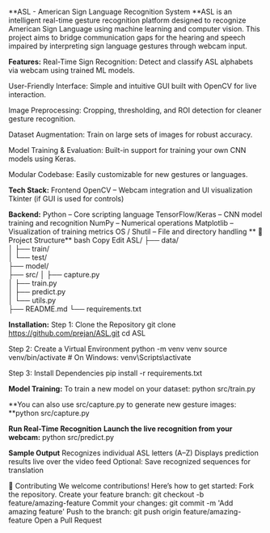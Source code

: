 **ASL - American Sign Language Recognition System
**ASL is an intelligent real-time gesture recognition platform designed to recognize American Sign Language using machine learning and computer vision. This project aims to bridge communication gaps for the hearing and speech impaired by interpreting sign language gestures through webcam input.

**Features:**
Real-Time Sign Recognition: Detect and classify ASL alphabets via webcam using trained ML models.

User-Friendly Interface: Simple and intuitive GUI built with OpenCV for live interaction.

Image Preprocessing: Cropping, thresholding, and ROI detection for cleaner gesture recognition.

Dataset Augmentation: Train on large sets of images for robust accuracy.

Model Training & Evaluation: Built-in support for training your own CNN models using Keras.

Modular Codebase: Easily customizable for new gestures or languages.

**Tech Stack:**
Frontend
OpenCV – Webcam integration and UI visualization
Tkinter (if GUI is used for controls)

**Backend:**
Python – Core scripting language
TensorFlow/Keras – CNN model training and recognition
NumPy – Numerical operations
Matplotlib – Visualization of training metrics
OS / Shutil – File and directory handling
**
📁 Project Structure**
bash
Copy
Edit
ASL/
├── data/                    
│   ├── train/              
│   └── test/               
├── model/                   
├── src/
│   ├── capture.py           
│   ├── train.py             
│   ├── predict.py           
│   └── utils.py            
├── README.md
└── requirements.txt     
    
**Installation:**
Step 1: Clone the Repository
git clone https://github.com/prejan/ASL.git
cd ASL

Step 2: Create a Virtual Environment
python -m venv venv
source venv/bin/activate  # On Windows: venv\Scripts\activate

Step 3: Install Dependencies
pip install -r requirements.txt

**Model Training:**
To train a new model on your dataset:
python src/train.py

**You can also use src/capture.py to generate new gesture images:
**python src/capture.py

 **Run Real-Time Recognition**
**Launch the live recognition from your webcam:**
python src/predict.py

**Sample Output**
Recognizes individual ASL letters (A–Z)
Displays prediction results live over the video feed
Optional: Save recognized sequences for translation

🤝 Contributing
We welcome contributions! Here’s how to get started:
Fork the repository.
Create your feature branch: git checkout -b feature/amazing-feature
Commit your changes: git commit -m 'Add amazing feature'
Push to the branch: git push origin feature/amazing-feature
Open a Pull Request
